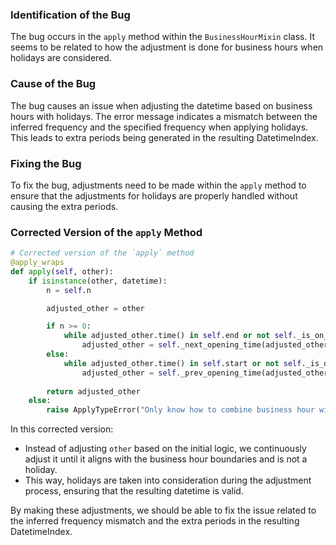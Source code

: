 ### Identification of the Bug
The bug occurs in the `apply` method within the `BusinessHourMixin` class. It seems to be related to how the adjustment is done for business hours when holidays are considered.

### Cause of the Bug
The bug causes an issue when adjusting the datetime based on business hours with holidays. The error message indicates a mismatch between the inferred frequency and the specified frequency when applying holidays. This leads to extra periods being generated in the resulting DatetimeIndex.

### Fixing the Bug
To fix the bug, adjustments need to be made within the `apply` method to ensure that the adjustments for holidays are properly handled without causing the extra periods.

### Corrected Version of the `apply` Method

```python
# Corrected version of the `apply` method
@apply_wraps
def apply(self, other):
    if isinstance(other, datetime):
        n = self.n

        adjusted_other = other

        if n >= 0:
            while adjusted_other.time() in self.end or not self._is_on_offset(adjusted_other) or adjusted_other in self.holidays:
                adjusted_other = self._next_opening_time(adjusted_other)
        else:
            while adjusted_other.time() in self.start or not self._is_on_offset(adjusted_other) or adjusted_other in self.holidays:
                adjusted_other = self._prev_opening_time(adjusted_other)
        
        return adjusted_other
    else:
        raise ApplyTypeError("Only know how to combine business hour with datetime")
``` 

In this corrected version:
- Instead of adjusting `other` based on the initial logic, we continuously adjust it until it aligns with the business hour boundaries and is not a holiday.
- This way, holidays are taken into consideration during the adjustment process, ensuring that the resulting datetime is valid.

By making these adjustments, we should be able to fix the issue related to the inferred frequency mismatch and the extra periods in the resulting DatetimeIndex.